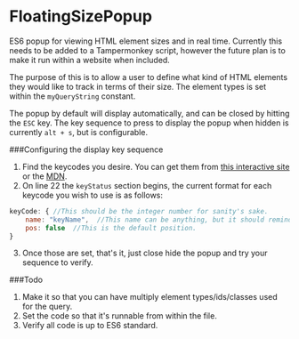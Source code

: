 # FloatingSizePopup
ES6 popup for viewing HTML element sizes and in real time. Currently this needs to be added to a Tampermonkey script, however the future plan is to make it run within a website when included.

The purpose of this is to allow a user to define what kind of HTML elements they would like to track in terms of their size. The element types is set within the ```myQueryString``` constant.

The popup by default will display automatically, and can be closed by hitting the ```ESC``` key. The key sequence to press to display the popup when hidden is currently ```alt + s```, but is configurable.

###Configuring the display key sequence
1. Find the keycodes you desire. You can get them from [this interactive site](http://keycode.info/) or the [MDN](https://developer.mozilla.org/en-US/docs/Web/API/KeyboardEvent/keyCode).
2. On line 22 the ```keyStatus``` section begins, the current format for each keycode you wish to use is as follows:

```javascript
keyCode: { //This should be the integer number for sanity's sake.  
    name: "keyName",  //This name can be anything, but it should remind you what it is.
    pos: false  //This is the default position.
}
```  
3. Once those are set, that's it, just close hide the popup and try your sequence to verify.

###Todo
1. Make it so that you can have multiply element types/ids/classes used for the query. 
2. Set the code so that it's runnable from within the file.
3. Verify all code is up to ES6 standard.

